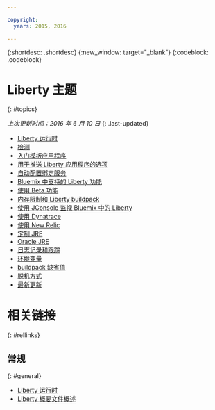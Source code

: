 ```yaml
---

copyright:
  years: 2015, 2016

---
```


{:shortdesc: .shortdesc}
{:new_window: target="_blank"}
{:codeblock: .codeblock}

# Liberty 主题
{: #topics}

*上次更新时间：2016 年 6 月 10 日*
{: .last-updated}

* [Liberty 运行时](index.html)
* [检测](index.html#detection)
* [入门模板应用程序](index.html#starter_application)
* [用于推送 Liberty 应用程序的选项](optionsForPushing.html)
* [自动配置绑定服务](autoConfig.html)
* [Bluemix 中支持的 Liberty 功能](libertyFeatures.html)
* [使用 Beta 功能](usingBetaFeatures.html)
* [内存限制和 Liberty buildpack](memoryLimits.html)
* [使用 JConsole 监视 Bluemix 中的 Liberty](jconsole.html)
* [使用 Dynatrace](dynatrace.html)
* [使用 New Relic](newRelic.html)
* [定制 JRE](customizingJRE.html)
* [Oracle JRE](oracle_jre.html)
* [日志记录和跟踪](loggingAndTracing.html)
* [环境变量](environmentVariables.html)
* [buildpack 缺省值](buildpackDefaults.html)
* [脱机方式](offlineMode.html)
* [最新更新](updates.html)

# 相关链接
{: #rellinks}
## 常规
{: #general}
* [Liberty 运行时](index.html)
* [Liberty 概要文件概述](http://www-01.ibm.com/support/knowledgecenter/SSAW57_8.5.5/com.ibm.websphere.wlp.nd.doc/ae/cwlp_about.html)
